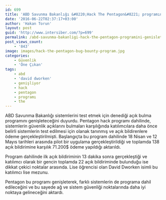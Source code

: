 ```yaml
---
id: 699
title: 'ABD Savunma Bakanlığı &#8220;Hack The Pentagon&#8221; programını genişletiyor'
date: '2016-06-22T02:37:17+03:00'
author: 'Hakan Torun'
layout: post
guid: 'http://www.intersiber.com/?p=699'
permalink: /abd-savunma-bakanligi-hack-the-pentagon-programini-genisletiyor/
post_views_count:
    - '843'
image: images/hack-the-pentagon-bug-bounty-program.jpg
categories:
    - Güvenlik
    - 'Öne Çıkan'
tags:
    - abd
    - 'david dworken'
    - genişliyor
    - hack
    - pentagon
    - programı
    - the
---
```


ABD Savunma Bakanlığı sistemlerini test etmek için denediği açık bulma programını genişleteceğini duyurdu. Pentagon hack programı dahilinde, sistemlerin güvenlik açıklarını bulmaları karşılığında katılımcılara daha önce belirli sistemlerin test edilmesi için olanak tanınmış ve açık bildirenlere ödeme gerçekleştirilmişti. Başlangıçta bu program dahilinde 18 Nisan ve 12 Mayıs tarihleri arasında pilot bir uygulama gerçekleştirildiği ve toplamda 138 açık bildirimine karşılık 71.200$ ödeme yapıldığı aktarıldı.

Program dahilinde ilk açık bildiriminin 13 dakika sonra gerçekleştiği ve katılımcı olarak bir gencin toplamda 22 açık bildiriminde bulunduğu ise dikkat çekici noktalar arasında. Lise öğrencisi olan David Dworken isimli bu katılımcı lise mezunu.

Pentagon bu programı genişleterek, farklı sistemlerin de programa dahil edileceğini ve bu sayede ağ ve sistem güvenliği noktalarında daha iyi noktaya gelineceğini aktardı.